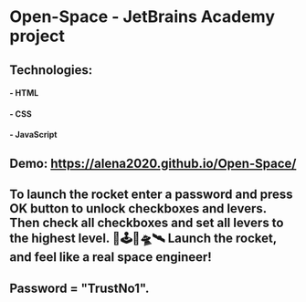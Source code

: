 # Open-Space -  JetBrains Academy project

## Technologies:
#### - HTML
#### - CSS 
#### - JavaScript

## Demo: https://alena2020.github.io/Open-Space/

##  To launch the rocket  enter a password and press OK button to unlock checkboxes and levers. Then check all checkboxes and set all levers to the highest level.     🌌🕹🚀🛸🛰 Launch the rocket, and feel like a real space engineer!
##  Password  = "TrustNo1". 
 
